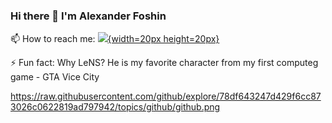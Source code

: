 ### Hi there 👋 I'm Alexander Foshin

📫 How to reach me: [![](https://raw.githubusercontent.com/gilbarbara/logos/main/logos/telegram.svg){width=20px height=20px}](https://t.me/alexander_foshin)

⚡ Fun fact: Why LeNS? He is my favorite character from my first computeg game - GTA Vice City

<!--
**LeNS793/LeNS793** is a ✨ _special_ ✨ repository because its `README.md` (this file) appears on your GitHub profile.

Here are some ideas to get you started:

- 🔭 I’m currently working on ...
- 🌱 I’m currently learning ...
- 👯 I’m looking to collaborate on ...
- 🤔 I’m looking for help with ...
- 💬 Ask me about ...

- 😄 Pronouns: ...

-->
https://raw.githubusercontent.com/github/explore/78df643247d429f6cc873026c0622819ad797942/topics/github/github.png
